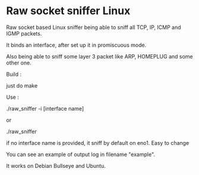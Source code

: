 # Raw socket sniffer Linux

Raw socket based Linux sniffer being able to sniff all TCP, IP, ICMP and IGMP packets.

It binds an interface, after set up it in promiscuous mode.

Also being able to sniff some layer 3 packet like ARP, HOMEPLUG and some other one.

Build :

just do make

Use :

./raw_sniffer -i [interface name]

or

./raw_sniffer

if no interface name is provided, it sniff by default on eno1. Easy to change

You can see an example of output log in filename "example".

It works on Debian Bullseye and Ubuntu.
